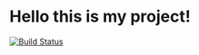 <h1>Hello this is my project!</h1>


[![Build Status](https://travis-ci.com/vovan13347/lab.svg?branch=main)](https://travis-ci.com/vovan13347/lab)
